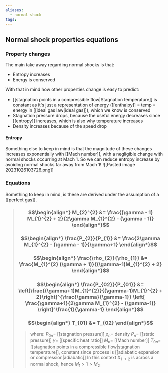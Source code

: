 ```yaml
---
aliases:
  - normal shock
tags:
---
```


## Normal shock properties equations


### Property changes
The main take away regarding normal shocks is that:
- Entropy increases
- Energy is conserved

With that in mind how other properties change is easy to predict:
- [[stagnation points in a compressible flow|Stagnation temperature]]  is constant as it's just a representation of energy ([[enthalpy]] = temp = energy in [[ideal gas law|ideal gas]]), which we know is conserved
- Stagnation pressure drops, because the useful energy decreases since [[entropy]] increases, which is also why temperature increases
- Density increases because of the speed drop

#### Entropy

Something else to keep in mind is that the magnitude of these changes increases exponentially with [[Mach number]], with a negligible change with normal shocks occurring at Mach 1. So we can reduce entropy increase by avoiding normal shocks far away from Mach 1!
![[Pasted image 20231026103726.png]]

### Equations

Something to keep in mind, is these are derived under the assumption of a [[perfect gas]].

> ### $$\begin{align*} M_{2}^{2}  &= \frac{(\gamma - 1) M_{1}^{2} + 2}{2\gamma M_{1}^{2} - (\gamma - 1)}  \end{align*}$$
> ### $$\begin{align*} \frac{P_{2}}{P_{1}} &= \frac{2\gamma M_{1}^{2} - (\gamma - 1)}{\gamma+1} \end{align*}$$
> ### $$\begin{align*} \frac{\rho_{2}}{\rho_{1}} &= \frac{M_{1}^{2} (\gamma + 1)}{(\gamma-1)M_{1}^{2} + 2} \end{align*}$$
> ### $$\begin{align*} \frac{P_{02}}{P_{01}} &= \left[\frac{(\gamma+1)M_{1}^{2}}{(\gamma-1)M_{1}^{2} + 2}\right]^{\frac{\gamma}{\gamma-1}} \left[ \frac{\gamma+1}{2\gamma M_{1}^{2} - (\gamma-1)} \right]^\frac{1}{\gamma-1} \end{align*}$$
> ### $$\begin{align*} T_{01} &= T_{02} \end{align*}$$
>> where:
>> $P_{0n}=$ [[stagnation pressure]]
>> $\rho_{n}=$ density
>> $P_{n}=$ [[static pressure]] 
>> $\gamma=$ [[specific heat ratio]]
>> $M_{n}=$ [[Mach number]]
>> $T_{0n}=$ [[stagnation points in a compressible flow|stagnation temperature]], constant since process is [[adiabatic expansion or compression|adiabatic]]
>> In this context $X_{1\to2}$ is across a normal shock, hence $M_{1}>1>M_{2}$ 

